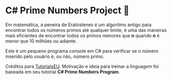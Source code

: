 # C# Prime Numbers Project 🧮
Em matemática, a peneira de Eratóstenes é um algoritmo antigo para encontrar todos os números primos até qualquer limite, é uma das maneiras mais eficientes de encontrar todos os primos menores que **n** quando **n** é menor que 10 milhões ou adiante.  

Este é um pequeno programa console em C# para verificar se o número inserido pelo usuário é, ou não, número primo.  

Créditos para [TutorialsEU](http://tutorials.eu). Motivação e ideia para treinar a linguagem foi baseada em seu tutorial **C# Prime Numbers Program**.
